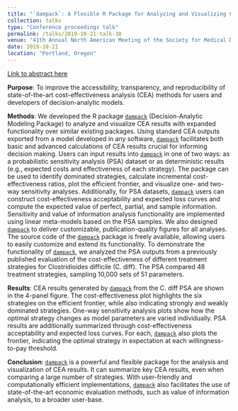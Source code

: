 ```yaml
---
title: "`dampack`: A Flexible R Package for Analyzing and Visualizing Cost-Effectiveness Analysis Results"
collection: talks
type: "Conference proceedings talk"
permalink: /talks/2019-10-21-talk-30
venue: "41th Annual North American Meeting of the Society for Medical Decision Making"
date: 2019-10-21
location: "Portland, Oregon"
---
```


[Link to abstract here](https://smdm.confex.com/smdm/2019/meetingapp.cgi/Paper/12489)

**Purpose**: To improve the accessibility, transparency, and reproducibility of state-of-the-art cost-effectiveness analysis (CEA) methods for users and developers of decision-analytic models.

**Methods**: We developed the R package [`dampack`](https://github.com/DARTH-git/dampack) (Decision-Analytic Modeling Package) to analyze and visualize CEA results with expanded functionality over similar existing packages. Using standard CEA outputs exported from a model developed in any software, [`dampack`](https://github.com/DARTH-git/dampack) facilitates both basic and advanced calculations of CEA results crucial for informing decision making. Users can input results into [`dampack`](https://github.com/DARTH-git/dampack) in one of two ways: as a probabilistic sensitivity analysis (PSA) dataset or as deterministic results (e.g., expected costs and effectiveness of each strategy). The package can be used to identify dominated strategies, calculate incremental cost-effectiveness ratios, plot the efficient frontier, and visualize one- and two-way sensitivity analyses. Additionally, for PSA datasets, [`dampack`](https://github.com/DARTH-git/dampack) users can construct cost-effectiveness acceptability and expected loss curves and compute the expected value of perfect, partial, and sample information. Sensitivity and value of information analysis functionality are implemented using linear meta-models based on the PSA samples. We also designed [`dampack`](https://github.com/DARTH-git/dampack) to deliver customizable, publication-quality figures for all analyses. The source code of the [`dampack`](https://github.com/DARTH-git/dampack) package is freely available, allowing users to easily customize and extend its functionality. To demonstrate the functionality of [`dampack`](https://github.com/DARTH-git/dampack), we analyzed the PSA outputs from a previously published evaluation of the cost-effectiveness of different treatment strategies for Clostridioides difficile (C. diff). The PSA compared 48 treatment strategies, sampling 10,000 sets of 51 parameters.

**Results**: CEA results generated by [`dampack`](https://github.com/DARTH-git/dampack) from the C. diff PSA are shown in the 4-panel figure. The cost-effectiveness plot highlights the six strategies on the efficient frontier, while also indicating strongly and weakly dominated strategies. One-way sensitivity analysis plots show how the optimal strategy changes as model parameters are varied individually. PSA results are additionally summarized through cost-effectiveness acceptability and expected loss curves. For each, [`dampack`](https://github.com/DARTH-git/dampack) also plots the frontier, indicating the optimal strategy in expectation at each willingness-to-pay threshold.

**Conclusion**: [`dampack`](https://github.com/DARTH-git/dampack) is a powerful and flexible package for the analysis and visualization of CEA results. It can summarize key CEA results, even when comparing a large number of strategies. With user-friendly and computationally efficient implementations, [`dampack`](https://github.com/DARTH-git/dampack) also facilitates the use of state-of-the-art economic evaluation methods, such as value of information analysis, to a broader user-base.

